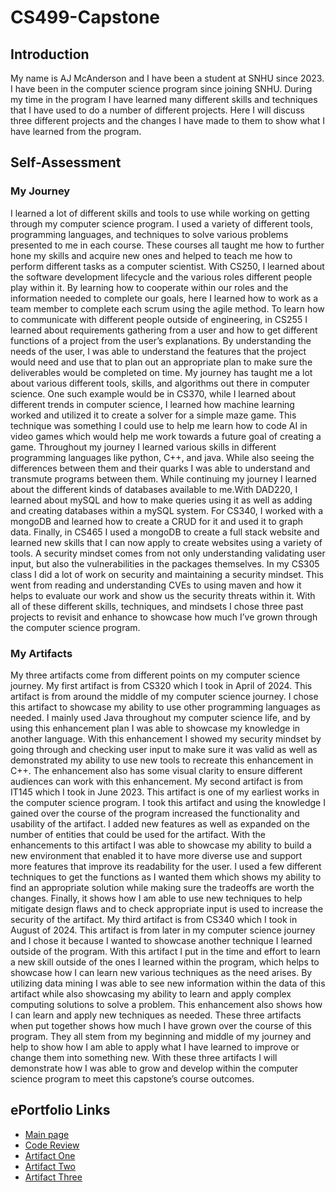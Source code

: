# CS499-Capstone

## Introduction
My name is AJ McAnderson and I have been a student at SNHU since 2023. I have been in the computer science program since joining SNHU. During my time in the program I have learned many different skills and techniques that I have used to do a number of different projects. Here I will discuss three different projects and the changes I have made to them to show what I have learned from the program.

## Self-Assessment

### My Journey

I learned a lot of different skills and tools to use while working on getting through my computer science program. I used a variety of different tools, programming languages, and techniques to solve various problems presented to me in each course. These courses all taught me how to further hone my skills and acquire new ones and helped to teach me how to perform different tasks as a computer scientist. With CS250, I learned about the software development lifecycle and the various roles different people play within it. By learning how to cooperate within our roles and the information needed to complete our goals, here I learned how to work as a team member to complete each scrum using the agile method. To learn how to communicate with different people outside of engineering, in CS255 I learned about requirements gathering from a user and how to get different functions of a project from the user’s explanations. By understanding the needs of the user, I was able to understand the features that the project would need and use that to plan out an appropriate plan to make sure the deliverables would be completed on time. My journey has taught me a lot about various different tools, skills, and algorithms out there in computer science. One such example would be in CS370, while I learned about different trends in computer science, I learned how machine learning worked and utilized it to create a solver for a simple maze game. This technique was something I could use to help me learn how to code AI in video games which would help me work towards a future goal of creating a game. Throughout my journey I learned various skills in different programming languages like python, C++, and java. While also seeing the differences between them and their quarks I was able to understand and transmute programs between them. While continuing my journey I learned about the different kinds of databases available to me.With DAD220, I learned about mySQL and how to make queries using it as well as adding and creating databases within a mySQL system. For CS340, I worked with a mongoDB and learned how to create a CRUD for it and used it to graph data. Finally, in CS465 I used a mongoDB to create a full stack website and learned new skills that I can now apply to create websites using a variety of tools. A security mindset comes from not only understanding validating user input, but also the vulnerabilities in the packages themselves. In my CS305 class I did a lot of work on security and maintaining a security mindset. This went from reading and understanding CVEs to using maven and how it helps to evaluate our work and show us the security threats within it. With all of these different skills, techniques, and mindsets I chose three past projects to revisit and enhance to showcase how much I’ve grown through the computer science program. 


### My Artifacts

My three artifacts come from different points on my computer science journey. My first artifact is from CS320 which I took in April of 2024. This artifact is from around the middle of my computer science journey. I chose this artifact to showcase my ability to use other programming languages as needed. I mainly used Java throughout my computer science life, and by using this enhancement plan I was able to showcase my knowledge in another language. With this enhancement I showed my security mindset by going through and checking user input to make sure it was valid as well as demonstrated my ability to use new tools to recreate this enhancement in C++. The enhancement also has some visual clarity to ensure different audiences can work with this enhancement. My second artifact is from IT145 which I took in June 2023. This artifact is one of my earliest works in the computer science program. I took this artifact and using the knowledge I gained over the course of the program increased the functionality and usability of the artifact. I added new features as well as expanded on the number of entities that could be used for the artifact. With the enhancements to this artifact I was able to showcase my ability to build a new environment that enabled it to have more diverse use and support more features that improve its readability for the user. I used a few different techniques to get the functions as I wanted them which shows my ability to find an appropriate solution while making sure the tradeoffs are worth the changes. Finally, it shows how I am able to use new techniques to help mitigate design flaws and to check appropriate input is used to increase the security of the artifact. My third artifact is from CS340 which I took in August of 2024. This artifact is from later in my computer science journey and I chose it because I wanted to showcase another technique I learned outside of the program. With this artifact I put in the time and effort to learn a new skill outside of the ones I learned within the program, which helps to showcase how I can learn new various techniques as the need arises. By utilizing data mining I was able to see new information within the data of this artifact while also showcasing my ability to learn and apply complex computing solutions to solve a problem. This enhancement also shows how I can learn and apply new techniques as needed. These three artifacts when put together shows how much I have grown over the course of this program. They all stem from my beginning and middle of my journey and help to show how I am able to apply what I have learned to improve or change them into something new. With these three artifacts I will demonstrate how I was able to grow and develop within the computer science program to meet this capstone’s course outcomes. 


## ePortfolio Links
- [Main page](https://mcandersonaj.github.io/CS499-Capstone/)
- [Code Review](https://mcandersonaj.github.io/CS499-Capstone/Artifacts/CodeReview)
- [Artifact One](https://mcandersonaj.github.io/CS499-Capstone/Artifacts/ArtifactOne)
- [Artifact Two](https://mcandersonaj.github.io/CS499-Capstone/Artifacts/ArtifactTwo)
- [Artifact Three](https://mcandersonaj.github.io/CS499-Capstone/Artifacts/ArtifactThree)
